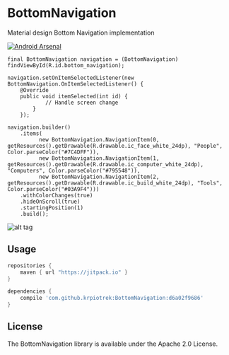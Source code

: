 # BottomNavigation

Material design Bottom Navigation implementation

[![Android Arsenal](https://img.shields.io/badge/Android%20Arsenal-BottomNavigation-blue.svg?style=flat-square)](http://android-arsenal.com/details/1/3330)


```
final BottomNavigation navigation = (BottomNavigation) findViewById(R.id.bottom_navigation);

navigation.setOnItemSelectedListener(new BottomNavigation.OnItemSelectedListener() {
    @Override
    public void itemSelected(int id) {
            // Handle screen change
        }
    });

navigation.builder()
    .items(
          new BottomNavigation.NavigationItem(0, getResources().getDrawable(R.drawable.ic_face_white_24dp), "People", Color.parseColor("#7C4DFF")),
          new BottomNavigation.NavigationItem(1, getResources().getDrawable(R.drawable.ic_computer_white_24dp), "Computers", Color.parseColor("#795548")),
          new BottomNavigation.NavigationItem(2, getResources().getDrawable(R.drawable.ic_build_white_24dp), "Tools", Color.parseColor("#03A9F4")))
    .withColorChanges(true)
    .hideOnScroll(true)
    .startingPosition(1)
    .build();
```          
![alt tag](https://media.giphy.com/media/xThuW13vdvR57YD9Ha/giphy.gif)

## Usage

```groovy
repositories {
    maven { url "https://jitpack.io" }
}

dependencies {
    compile 'com.github.krpiotrek:BottomNavigation:d6a02f9686'
}
```

## License

The BottomNavigation library is available under the Apache 2.0 License.
